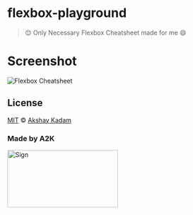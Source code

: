 # flexbox-playground

> :blush: Only Necessary Flexbox Cheatsheet made for me :smile:

# Screenshot

![Flexbox Cheatsheet](http://imgur.com/ddsRtlU.png)

## License

[MIT](LICENSE.md) © [Akshay Kadam](https://github.com/deadcoder0904)

### Made by A2K

<img src="http://imgur.com/jfmA33n.png" alt="Sign" width=250 height=130 />
